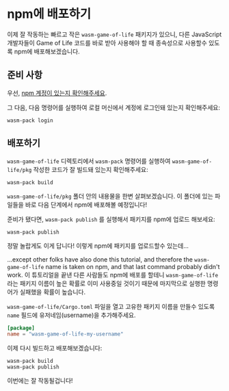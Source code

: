 # npm에 배포하기

이제 잘 작동하는 빠르고 작은 `wasm-game-of-life` 패키지가 있으니, 다른 JavaScript 개발자들이 Game of Life 코드를 바로 받아 사용해야 할 때 종속성으로 사용할수 있도록 npm에 배포해보겠습니다.

## 준비 사항

우선, [npm 계정이 있는지 확인해주세요](https://www.npmjs.com/signup).

그 다음, 다음 명령어를 실행하여 로컬 머신에서 계정에 로그인돼 있는지 확인해주세요:

```
wasm-pack login
```

## 배포하기

`wasm-game-of-life` 디렉토리에서 `wasm-pack` 명령어를 실행하여 `wasm-game-of-life/pkg` 작성한 코드가 잘 빌드돼 있는지 확인해주세요:

```
wasm-pack build
```

`wasm-game-of-life/pkg` 폴더 안의 내용물을 한변 살펴보겠습니다. 이 폴더에 있는 파일들을 바로 다음 단계에서 npm에 배포해볼 예정입니다!

준비가 됐다면, `wasm-pack publish` 를 실행해서 패키지를 npm에 업로드 해보세요:

```
wasm-pack publish
```

정말 놀랍게도 이게 답니다! 이렇게 npm에 패키지를 업로드할수 있는데...

...except other folks have also done this tutorial, and therefore the
`wasm-game-of-life` name is taken on npm, and that last command probably didn't
work.
이 튜토리얼을 끝낸 다른 사람들도 npm에 배포를 할테니 `wasm-game-of-life` 라는 패키지 이름이 높은 확률로 이미 사용중일 것이기 때문에 마지막으로 실행한 명령어가 실패했을 확률이 높습니다. 

`wasm-game-of-life/Cargo.toml` 파일을 열고 고유한 패키지 이름을 만들수 있도록 `name` 필드에 유저네임(username)을 추가해주세요.

```toml
[package]
name = "wasm-game-of-life-my-username"
```

이제 다시 빌드하고 배포해보겠습니다:

```
wasm-pack build
wasm-pack publish
```

이번에는 잘 작동될겁니다!